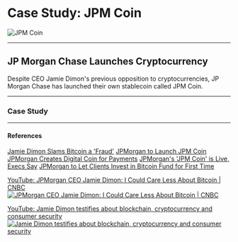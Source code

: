 # Case Study: JPM Coin
![JPM Coin](https://www.financemagnates.com/wp-content/uploads/2019/02/JPM.jpg)

---
## JP Morgan Chase Launches Cryptocurrency
Despite CEO Jamie Dimon's previous opposition to cryptocurrencies, JP Morgan Chase has launched their own stablecoin called JPM Coin.

---
### Case Study

---
#### References

[Jamie Dimon Slams Bitcoin a 'Fraud'](https://www.bloomberg.com/news/articles/2017-09-12/jpmorgan-s-ceo-says-he-d-fire-traders-who-bet-on-fraud-bitcoin)
[JPMorgan to Launch JPM Coin](https://www.investopedia.com/jpmorgan-to-launch-jpm-coin-4587182)
[JPMorgan Creates Digital Coin for Payments](https://www.jpmorgan.com/solutions/cib/news/digital-coin-payments)
[JPMorgan's 'JPM Coin' is Live, Execs Say](https://www.coindesk.com/jpmorgans-jpm-coin-is-live-exec-says)
[JPMorgan to Let Clients Invest in Bitcoin Fund for First Time](https://www.coindesk.com/jpmorgan-to-let-clients-invest-in-bitcoin-fund-for-first-time-sources)

[YouTube: JPMorgan CEO Jamie Dimon: I Could Care Less About Bitcoin | CNBC
![JPMorgan CEO Jamie Dimon: I Could Care Less About Bitcoin | CNBC](https://img.youtube.com/vi/40OuVyVGdIM/0.jpg)](https://www.youtube.com/watch?v=40OuVyVGdIM)

[YouTube: Jamie Dimon testifies about blockchain, cryptocurrency and consumer security
![Jamie Dimon testifies about blockchain, cryptocurrency and consumer security](https://img.youtube.com/vi/cwDVjIRkklU/0.jpg)](https://www.youtube.com/watch?v=cwDVjIRkklU)